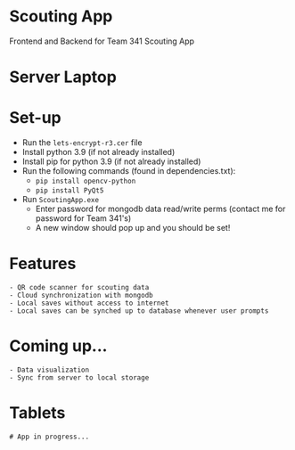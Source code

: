 # Scouting App


Frontend and Backend for Team 341 Scouting App

# Server Laptop
   # Set-up
   - Run the ```lets-encrypt-r3.cer``` file
   - Install python 3.9 (if not already installed)
   - Install pip for python 3.9 (if not already installed)
   - Run the following commands (found in dependencies.txt):
     - ```pip install opencv-python```
     - ```pip install PyQt5```
   - Run ```ScoutingApp.exe```
     - Enter password for mongodb data read/write perms (contact me for password for Team 341's)
     - A new window should pop up and you should be set!
   # Features
    - QR code scanner for scouting data
    - Cloud synchronization with mongodb
    - Local saves without access to internet
    - Local saves can be synched up to database whenever user prompts
   # Coming up...
    - Data visualization
    - Sync from server to local storage

# Tablets
    # App in progress...
